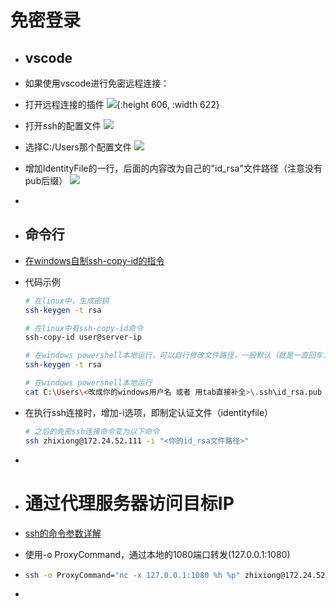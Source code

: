 # 免密登录
- ## vscode
- 如果使用vscode进行免密远程连接：
- 打开远程连接的插件
  ![](https://cdn.nlark.com/yuque/0/2025/png/33632868/1737264845341-a09143ae-2a36-4c03-b187-14b8d6c6843d.png){:height 606, :width 622}
- 打开ssh的配置文件
  ![](https://cdn.nlark.com/yuque/0/2025/png/33632868/1737264780682-78303eed-bf94-490f-84b4-eeb86bb9674f.png)
- 选择C:/Users那个配置文件
  ![](https://cdn.nlark.com/yuque/0/2025/png/33632868/1737264795436-12917ec9-e438-454e-be70-af41c20f2eaa.png)
- 增加IdentityFile的一行，后面的内容改为自己的"id_rsa"文件路径（注意没有pub后缀）
  ![](https://cdn.nlark.com/yuque/0/2025/png/33632868/1737264811809-7b169f4f-2f0f-492b-8683-882e01801633.png)
-
- ## 命令行
- [在windows自制ssh-copy-id的指令](https://serverfault.com/questions/224810/is-there-an-equivalent-to-ssh-copy-id-for-windows)
- 代码示例
  ```bash
  # 在linux中，生成密钥
  ssh-keygen -t rsa 
  
  # 在linux中有ssh-copy-id命令
  ssh-copy-id user@server-ip
  
  # 在windows powershell本地运行，可以自行修改文件路径，一般默认（就是一直回车...回车）
  ssh-keygen -t rsa 
  
  # 在windows powershell本地运行
  cat C:\Users\<改成你的windows用户名 或者 用tab直接补全>\.ssh\id_rsa.pub | ssh <zhixiong>@172.24.52.111 "cat >> ~/.ssh/authorized_keys"``
  ```
- 在执行ssh连接时，增加-i选项，即制定认证文件（identityfile）
  
  ```bash
  # 之后的免密ssh连接命令变为以下命令
  ssh zhixiong@172.24.52.111 -i "<你的id_rsa文件路径>"
  ```
-
- # 通过代理服务器访问目标IP
- [ssh的命令参数详解](https://www.man7.org/linux/man-pages/man1/ssh.1.html)
- 使用-o ProxyCommand，通过本地的1080端口转发(127.0.0.1:1080)
- ```bash
  ssh -o ProxyCommand="nc -x 127.0.0.1:1080 %h %p" zhixiong@172.24.52.111
  ```
-